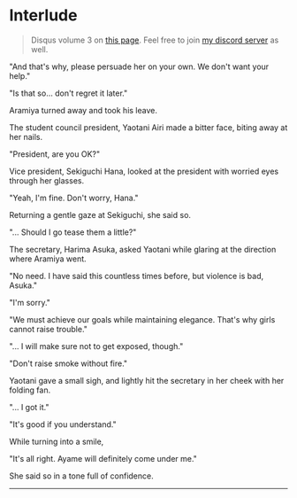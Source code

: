 # Interlude
> Disqus volume 3 on [this page](https://potla1995.github.io/Chuuko-demo-Koi-ga-Shitai/3/). Feel free to join [my discord server](https://discord.gg/qwa8YgPxrP) as well.

"And that's why, please persuade her on your own.
We don't want your help."

"Is that so... don't regret it later."

Aramiya turned away and took his leave.

The student council president, Yaotani Airi made a bitter face, biting away at her nails.

"President, are you OK?"

Vice president, Sekiguchi Hana, looked at the president with worried eyes through her glasses.

"Yeah, I'm fine.
Don't worry, Hana."

Returning a gentle gaze at Sekiguchi, she said so.

"... Should I go tease them a little?"

The secretary, Harima Asuka, asked Yaotani while glaring at the direction where Aramiya went.

"No need. I have said this countless times before, but violence is bad, Asuka."

"I'm sorry."

"We must achieve our goals while maintaining elegance.
That's why girls cannot raise trouble."

"... I will make sure not to get exposed, though."

"Don't raise smoke without fire."

Yaotani gave a small sigh, and lightly hit the secretary in her cheek with her folding fan.

"... I got it."

"It's good if you understand."

While turning into a smile,

"It's all right.
Ayame will definitely come under me."

She said so in a tone full of confidence.

- - -